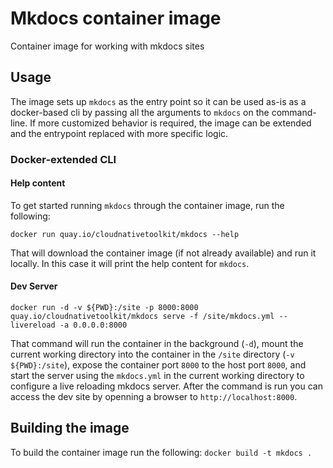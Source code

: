 # Mkdocs container image

Container image for working with mkdocs sites

## Usage

The image sets up `mkdocs` as the entry point so it can be used as-is as a docker-based cli by passing all the arguments to `mkdocs` on the command-line.
If more customized behavior is required, the image can be extended and the entrypoint replaced with more specific logic.

### Docker-extended CLI

#### Help content

To get started running `mkdocs` through the container image, run the following:

```
docker run quay.io/cloudnativetoolkit/mkdocs --help
```

That will download the container image (if not already available) and run it locally. In this case it will print the help content for `mkdocs`.

#### Dev Server

```
docker run -d -v ${PWD}:/site -p 8000:8000 quay.io/cloudnativetoolkit/mkdocs serve -f /site/mkdocs.yml --livereload -a 0.0.0.0:8000
```

That command will run the container in the background (`-d`), mount the current working directory into the container in the `/site` directory (`-v ${PWD}:/site`), expose the container port `8000` to the host port `8000`, and start the server using the `mkdocs.yml` in the current working directory to configure a live reloading mkdocs server. After the command is run you can access the dev site by openning a browser to `http://localhost:8000`.

## Building the image

To build the container image run the following: `docker build -t mkdocs .`

